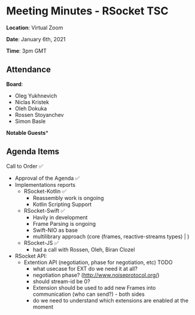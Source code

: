 # Meeting Minutes - RSocket TSC

**Location**: Virtual Zoom

**Date**: January 6th, 2021

**Time**: 3pm GMT

## Attendance

**Board**: 

 - Oleg Yukhnevich
 - Niclas Kristek
 - Oleh Dokuka
 - Rossen Stoyanchev
 - Simon Basle
 
**Notable Guests***
 
## Agenda Items

Call to Order ✅
* Approval of the Agenda ✅
* Implementations reports
    - RSocket-Kotlin ✅
        - Reassembly work is ongoing
        - Kotlin Scripting Support
    - RSocket-Swift ✅
        - Havily in development
        - Frame Parsing is ongoing
        - Swift-NIO as base
        - multilibrary approach (core (frames, reactive-streams types) | )
    - RSocket-JS ✅
        - had a call with Rossen, Oleh, Biran Clozel
* RSocket API:
    * Extention API (negotiation, phase for negotiation, etc) TODO
        - what usecase for EXT do we need it at all?
        - negotiation phase? (http://www.noiseprotocol.org/)
        - should stream-id be 0? 
        - Extension should be used to add new Frames into communication (who can send?) - both sides
        - do we need to understand which extensions are enabled at the moment
        
